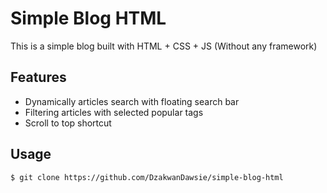 # Simple Blog HTML
This is a simple blog built with HTML + CSS + JS (Without any framework)

## Features
* Dynamically articles search with floating search bar
* Filtering articles with selected popular tags
* Scroll to top shortcut

## Usage
```
$ git clone https://github.com/DzakwanDawsie/simple-blog-html
```
